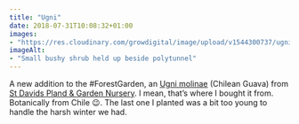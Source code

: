 ```yaml
---
title: "Ugni"
date: 2018-07-31T10:08:32+01:00
images: 
- "https://res.cloudinary.com/growdigital/image/upload/v1544300737/ugni-molinae-43631455811.jpg"
imageAlt: 
- "Small bushy shrub held up beside polytunnel"
---
```


A new addition to the #ForestGarden, an [Ugni molinae](https://pfaf.org/user/plant.aspx?latinname=Ugni+molinae) (Chilean Guava) from [St Davids Pland & Garden Nursery](http://www.stdavidsgardennursery.co.uk/). I mean, that’s where I bought it from. Botanically from Chile 😉. The last one I planted was a bit too young to handle the harsh winter we had.
